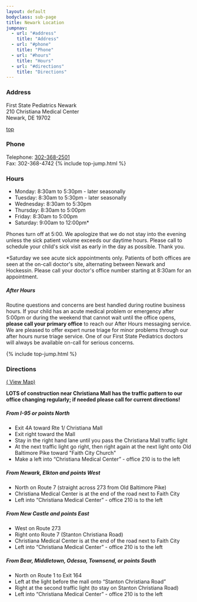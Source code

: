 ```yaml
---
layout: default
bodyclass: sub-page
title: Newark Location
jumpnav:
  - url: "#address"
    title: "Address"
  - url: "#phone"
    title: "Phone"
  - url: "#hours"
    title: "Hours"
  - url: "#directions"
    title: "Directions"
---
```



### Address

First State Pediatrics Newark  
210 Christiana Medical Center  
Newark, DE 19702

<a href="#top" class="top-jump" title="back to top"><span class="glyphicon glyphicon-arrow-up" aria-hidden="true"></span> top</a>

### Phone
Telephone: [302-368-2501](tel:13023682501)  
Fax: 302-368-4742
{% include top-jump.html %}

### Hours
* Monday:   8:30am to 5:30pm - later seasonally
* Tuesday:   8:30am to 5:30pm - later seasonally
* Wednesday:   8:30am to 5:30pm
* Thursday:   8:30am to 5:00pm
* Friday:   8:30am to 5:00pm
* Saturday:   9:00am to 12:00pm*

Phones turn off at 5:00. We apologize that we do not stay into the evening unless the sick patient volume exceeds our daytime hours. Please call to schedule your child's sick visit as early in the day as possible. Thank you.

*Saturday we see acute sick appointments only. Patients of both offices are seen at the on-call doctor's site, alternating between Newark and Hockessin. Please call your doctor's office number starting at 8:30am for an appointment. 

##### After Hours

Routine questions and concerns are best handled during routine business hours. If your child has an acute medical problem or emergency after 5:00pm or during the weekend that cannot wait until the office opens, **please call your primary office** to reach our After Hours messaging service. We are pleased to offer expert nurse triage for minor problems through our after hours nurse triage service. One of our First State Pediatrics doctors will always be available on-call for serious concerns. 

{% include top-jump.html %}

### Directions
[(<span class="glyphicon glyphicon-map-marker" aria-hidden="true" markdown="1"></span> View Map)](https://www.google.com/maps/place/First+State+Pediatrics/@39.676446,-75.6606171,17z)

**LOTS of construction near Christiana Mall has the traffic pattern to our office changing regularly; if needed please call for current directions!**

##### From I-95 or points North

* Exit 4A toward Rte 1/ Christiana Mall
* Exit right toward the Mall
* Stay in the right hand lane until you pass the Christiana Mall traffic light
* At the next traffic light go right, then right again at the next light onto Old Baltimore Pike toward "Faith City Church"
* Make a left into “Christiana Medical Center” - office 210 is to the left

##### From Newark, Elkton and points West

* North on Route 7 (straight across 273 from Old Baltimore Pike)
* Christiana Medical Center is at the end of the road next to Faith City
* Left into “Christiana Medical Center” - office 210 is to the left

##### From New Castle and points East

* West on Route 273
* Right onto Route 7 (Stanton Christiana Road)
* Christiana Medical Center is at the end of the road next to Faith City
* Left into “Christiana Medical Center” - office 210 is to the left

##### From Bear, Middletown, Odessa, Townsend, or points South

* North on Route 1 to Exit 164
* Left at the light before the mall onto “Stanton Christiana Road”
* Right at the second traffic light (to stay on Stanton Christiana Road)
* Left into “Christiana Medical Center” - office 210 is to the left